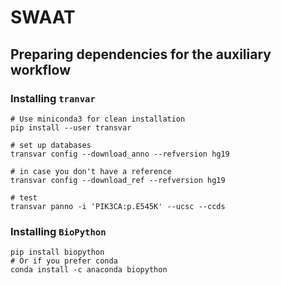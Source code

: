 # SWAAT



## Preparing dependencies for the auxiliary workflow 

### Installing `tranvar`

```
# Use miniconda3 for clean installation
pip install --user transvar

# set up databases
transvar config --download_anno --refversion hg19

# in case you don't have a reference
transvar config --download_ref --refversion hg19

# test
transvar panno -i 'PIK3CA:p.E545K' --ucsc --ccds
```



### Installing `BioPython`

```
pip install biopython
# Or if you prefer conda 
conda install -c anaconda biopython 
```

